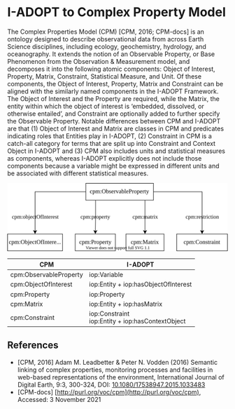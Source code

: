 # I-ADOPT to Complex Property Model

The Complex Properties Model (CPM) [CPM, 2016; CPM-docs] is an ontology designed to describe observational data from across Earth Science disciplines, including ecology, geochemistry, hydrology, and oceanography.
It extends the notion of an Observable Property, or Base Phenomenon from the Observation & Measurement model, and decomposes it into the following atomic components: Object of Interest, Property, Matrix, Constraint, Statistical Measure, and Unit.
Of these components, the Object of Interest, Property, Matrix and Constraint can be aligned with the similarly named components in the I-ADOPT Framework.
The Object of Interest and the Property are required, while the Matrix, the entity within which the object of interest is ‘embedded, dissolved, or otherwise entailed’, and Constraint are optionally added to further specify the Observable Property.
Notable differences between CPM and I-ADOPT are that (1) Object of Interest and Matrix are classes in CPM and predicates indicating roles that Entities play in I-ADOPT, (2) Constraint in CPM is a catch-all category for terms that are split up into Constraint and Context Object in I-ADOPT and (3) CPM also includes units and statistical measures as components, whereas I-ADOPT explicitly does not include those components because a variable might be expressed in different units and be associated with different statistical measures.


![CPM overview](./gfx/cpm.svg)

| CPM                    | I-ADOPT                                               |
|------------------------|-------------------------------------------------------|
| cpm:ObservableProperty | iop:Variable                                          |
| cpm:ObjectOfInterest   | iop:Entity + iop:hasObjectOfInterest                  |
| cpm:Property           | iop:Property                                          |
| cpm:Matrix             | iop:Entity + iop:hasMatrix                            |
| cpm:Constraint         | iop:Constraint <br> iop:Entity + iop:hasContextObject |

## References

* [CPM, 2016] Adam M. Leadbetter & Peter N. Vodden (2016) Semantic linking of complex properties, monitoring processes and facilities in web-based representations of the environment, International Journal of Digital Earth, 9:3, 300-324, DOI: [10.1080/17538947.2015.1033483](https://doi.org/10.1080/17538947.2015.1033483)
* [CPM-docs] [http://purl.org/voc/cpm](http://purl.org/voc/cpm), Accessed: 3 November 2021
